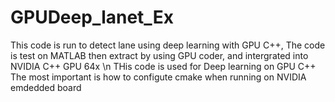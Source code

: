# GPUDeep_lanet_Ex
This code is run to detect lane using deep learning with GPU C++,
The code is test on MATLAB then extract by using GPU coder, and intergrated into NVIDIA C++ GPU 64x \n
THis code is used for Deep learning on GPU C++
The most important is how to configute cmake when running on NVIDIA emdedded board
